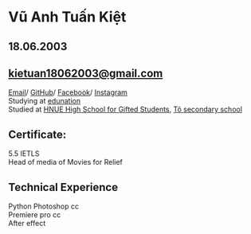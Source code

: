 # **Vũ Anh Tuấn Kiệt**
## 18.06.2003
## kietuan18062003@gmail.com
[Email](mailto:kietuan18062003.com)/ [GitHub](https://github.com/VienThanh12)/ [Facebook](https://www.facebook.com/kietdeptrainhat/)/ [Instagram](https://www.instagram.com/_kiet.vu_/) <br>
Studying at [edunation](https://app.claned.com/#/feed) <br>
Studied at [HNUE High School for Gifted Students](https://www.facebook.com/HNUEHighSchool), [Tô  secondary school](https://www.facebook.com/THCSTohoang/) <br>
## Certificate: <br>
5.5 IETLS <br>
Head of media of Movies for Relief
## Technical Experience
Python
Photoshop cc <br>
Premiere pro cc <br>
After effect 
